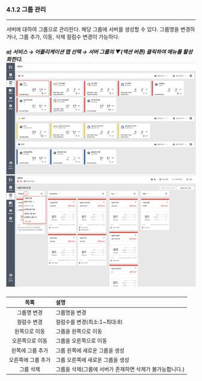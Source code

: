### 4.1.2   그룹 관리

---

서버에 대하여 그룹으로 관리한다. 해당 그룹에 서버를 생성할 수 있다. 그룹명을 변경하거나, 그룹 추가, 이동, 삭제 컬럼수 변경이 가능하다.

##### a\) 서비스 → 어플리케이션 맵 선택 → 서버 그룹의  ▼\(액션 버튼\) 클릭하여 메뉴를 활성화한다.![](/assets/2.5_ko_service_02.png)![](/assets/2.5_ko_service_appmap_05.png)

| 목록 | 설명 |
| :---: | :--- |
| 그룹명 변경 | 그룹명을 변경 |
| 컬럼수 변경 | 컬럼수를 변경\(최소:1~최대:8\) |
| 왼쪽으로 이동 | 그룹을 왼쪽으로 이동 |
| 오른쪽으로 이동 | 그룹을 오른쪽으로 이동 |
| 왼쪽에 그룹 추가 | 그룹 왼쪽에 새로운 그룹을 생성 |
| 오른쪽에 그룹 추가 | 그룹 오른쪽에 새로운 그룹을 생성 |
| 그룹 삭제 | 그룹을 삭제\(그룹에 서버가 존재하면 삭제가 불가능합니다.\) |



